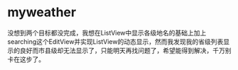 # myweather
   没想到两个目标都没完成，我想在ListView中显示各级地名的基础上加上searching这个EditView并实现ListView的动态显示，然而我发现我的省级列表显示的良好而市县级却无法显示了，只能明天再找问题了，希望能得到解决，千万别卡在这步了。
